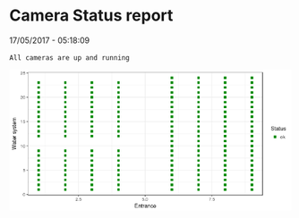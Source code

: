 Camera Status report
================
17/05/2017 - 05:18:09

    All cameras are up and running

![](camreport_files/figure-markdown_github/unnamed-chunk-2-1.png)
